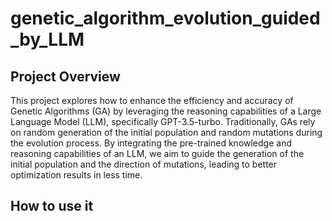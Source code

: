 # genetic_algorithm_evolution_guided_by_LLM

## Project Overview

This project explores how to enhance the efficiency and accuracy of Genetic Algorithms (GA) by leveraging the reasoning capabilities of a Large Language Model (LLM), specifically GPT-3.5-turbo. Traditionally, GAs rely on random generation of the initial population and random mutations during the evolution process. By integrating the pre-trained knowledge and reasoning capabilities of an LLM, we aim to guide the generation of the initial population and the direction of mutations, leading to better optimization results in less time.

## How to use it
